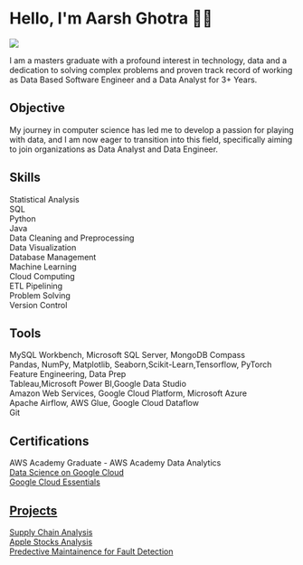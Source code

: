 # Hello, I'm Aarsh Ghotra 👋🏻
<a href="https://www.linkedin.com/in/aarsh-ghotra/"><img src="https://img.shields.io/badge/-LinkedIn-0072b1?&style=for-the-badge&logo=linkedin&logoColor=white" /></a>

I am a masters graduate with a profound interest in technology, data and a dedication to solving complex problems and proven track record of working as Data Based Software Engineer and a Data Analyst for 3+ Years. 

## Objective

My journey in computer science has led me to develop a passion for playing with data, and I am now eager to transition into this field, specifically aiming to join organizations as Data Analyst and Data Engineer. 

## Skills

Statistical Analysis <br>
SQL <br>
Python <br>
Java <br>
Data Cleaning and Preprocessing <br>
Data Visualization <br>
Database Management <br>
Machine Learning <br>
Cloud Computing  <br>
ETL Pipelining<br>
Problem Solving<br>
Version Control<br>


## Tools
MySQL Workbench, Microsoft SQL Server, MongoDB Compass <br>
Pandas, NumPy, Matplotlib, Seaborn,Scikit-Learn,Tensorflow, PyTorch<br>
Feature Engineering, Data Prep<br>
Tableau,Microsoft Power BI,Google Data Studio<br>
Amazon Web Services, Google Cloud Platform, Microsoft Azure<br>
Apache Airflow, AWS Glue, Google Cloud Dataflow<br>
Git<br>

## Certifications
AWS Academy Graduate - AWS Academy Data Analytics <a href= "https://www.credly.com/badges/d92c4431-59f1-4954-acc4-478c753e1010"><br>
Data Science on Google Cloud <a href="https://www.cloudskillsboost.google/public_profiles/34d17cd9-cfee-4463-9711-50b3bba72c7d/badges/1735536?utm_medium=social&utm_source=linkedin&utm_campaign=ql-social-share"> <br>
Google Cloud Essentials <a href="https://www.cloudskillsboost.google/public_profiles/34d17cd9-cfee-4463-9711-50b3bba72c7d/badges/1667406?utm_medium=social&utm_source=linkedin&utm_campaign=ql-social-share"><br>

## Projects
Supply Chain Analysis <br>
Apple Stocks Analysis<br>
Predective Maintainence for Fault Detection <br>
